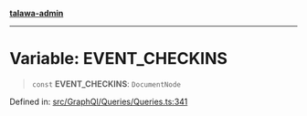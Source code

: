 [**talawa-admin**](../../../../README.md)

***

# Variable: EVENT\_CHECKINS

> `const` **EVENT\_CHECKINS**: `DocumentNode`

Defined in: [src/GraphQl/Queries/Queries.ts:341](https://github.com/MayankJha014/talawa-admin/blob/0dd35cc200a4ed7562fa81ab87ec9b2a6facd18b/src/GraphQl/Queries/Queries.ts#L341)
